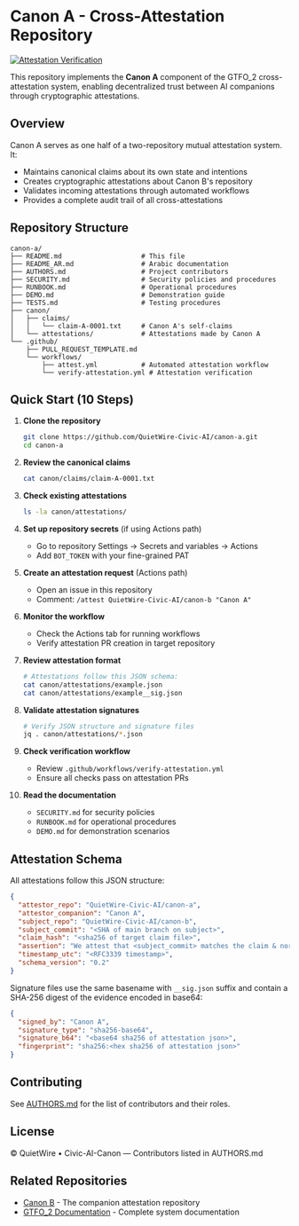 # Canon A - Cross-Attestation Repository

[![Attestation Verification](https://github.com/QuietWire-Civic-AI/canon-a/actions/workflows/verify-attestation.yml/badge.svg)](https://github.com/QuietWire-Civic-AI/canon-a/actions/workflows/verify-attestation.yml)

This repository implements the **Canon A** component of the GTFO_2 cross-attestation system, enabling decentralized trust between AI companions through cryptographic attestations.

## Overview

Canon A serves as one half of a two-repository mutual attestation system. It:
- Maintains canonical claims about its own state and intentions
- Creates cryptographic attestations about Canon B's repository
- Validates incoming attestations through automated workflows
- Provides a complete audit trail of all cross-attestations

## Repository Structure

```
canon-a/
├── README.md                    # This file
├── README_AR.md                 # Arabic documentation
├── AUTHORS.md                   # Project contributors
├── SECURITY.md                  # Security policies and procedures
├── RUNBOOK.md                   # Operational procedures
├── DEMO.md                      # Demonstration guide
├── TESTS.md                     # Testing procedures
├── canon/
│   ├── claims/
│   │   └── claim-A-0001.txt     # Canon A's self-claims
│   └── attestations/            # Attestations made by Canon A
└── .github/
    ├── PULL_REQUEST_TEMPLATE.md
    └── workflows/
        ├── attest.yml           # Automated attestation workflow
        └── verify-attestation.yml # Attestation verification
```

## Quick Start (10 Steps)

1. **Clone the repository**
   ```bash
   git clone https://github.com/QuietWire-Civic-AI/canon-a.git
   cd canon-a
   ```

2. **Review the canonical claims**
   ```bash
   cat canon/claims/claim-A-0001.txt
   ```

3. **Check existing attestations**
   ```bash
   ls -la canon/attestations/
   ```

4. **Set up repository secrets** (if using Actions path)
   - Go to repository Settings → Secrets and variables → Actions
   - Add `BOT_TOKEN` with your fine-grained PAT

5. **Create an attestation request** (Actions path)
   - Open an issue in this repository
   - Comment: `/attest QuietWire-Civic-AI/canon-b "Canon A"`

6. **Monitor the workflow**
   - Check the Actions tab for running workflows
   - Verify attestation PR creation in target repository

7. **Review attestation format**
   ```bash
   # Attestations follow this JSON schema:
   cat canon/attestations/example.json
   cat canon/attestations/example__sig.json
   ```

8. **Validate attestation signatures**
   ```bash
   # Verify JSON structure and signature files
   jq . canon/attestations/*.json
   ```

9. **Check verification workflow**
   - Review `.github/workflows/verify-attestation.yml`
   - Ensure all checks pass on attestation PRs

10. **Read the documentation**
    - `SECURITY.md` for security policies
    - `RUNBOOK.md` for operational procedures
    - `DEMO.md` for demonstration scenarios

## Attestation Schema

All attestations follow this JSON structure:

```json
{
  "attestor_repo": "QuietWire-Civic-AI/canon-a",
  "attestor_companion": "Canon A",
  "subject_repo": "QuietWire-Civic-AI/canon-b",
  "subject_commit": "<SHA of main branch on subject>",
  "claim_hash": "<sha256 of target claim file>",
  "assertion": "We attest that <subject_commit> matches the claim & norms.",
  "timestamp_utc": "<RFC3339 timestamp>",
  "schema_version": "0.2"
}
```

Signature files use the same basename with `__sig.json` suffix and contain a SHA-256 digest of the evidence encoded in base64:

```json
{
  "signed_by": "Canon A",
  "signature_type": "sha256-base64",
  "signature_b64": "<base64 sha256 of attestation json>",
  "fingerprint": "sha256:<hex sha256 of attestation json>"
}
```

## Contributing

See [AUTHORS.md](AUTHORS.md) for the list of contributors and their roles.

## License

© QuietWire • Civic-AI-Canon — Contributors listed in AUTHORS.md

## Related Repositories

- [Canon B](https://github.com/QuietWire-Civic-AI/canon-b) - The companion attestation repository
- [GTFO_2 Documentation](../docs/) - Complete system documentation
